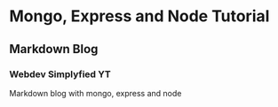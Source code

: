 # Mongo, Express and Node Tutorial
## Markdown Blog
### Webdev Simplyfied YT

Markdown blog with mongo, express and node
